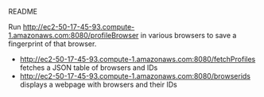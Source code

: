 README

Run http://ec2-50-17-45-93.compute-1.amazonaws.com:8080/profileBrowser in various browsers to save a fingerprint of that browser.

* http://ec2-50-17-45-93.compute-1.amazonaws.com:8080/fetchProfiles fetches a JSON table of browsers and IDs
* http://ec2-50-17-45-93.compute-1.amazonaws.com:8080/browserids displays a webpage with browsers and their IDs
